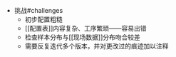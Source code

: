 - 挑战#challenges
	- 初步配置粗糙
	- [[配置表]]内容复杂、工序繁琐——容易出错
	- 检查样本分布与[[现场数据]]分布吻合较差
	- 需要反复迭代多个版本，并对更改过的痕迹加以注释